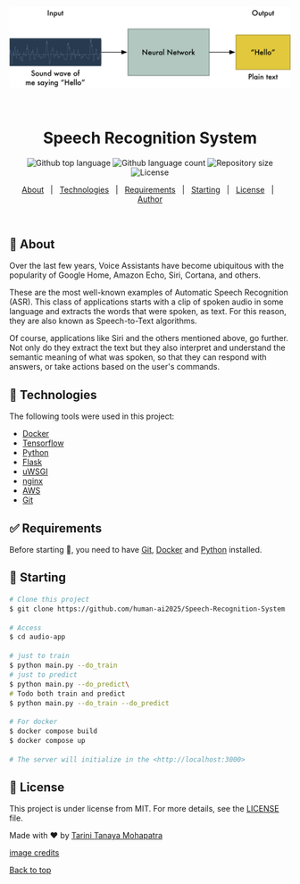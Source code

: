 <div align="center" id="top"> 
  <img src="img/img.png" alt="Speech Recognition System" />

  &#xa0;

  <!-- <a href="https://audioapp.netlify.app">Demo</a> -->
</div>

<h1 align="center">Speech Recognition System</h1>

<p align="center">
  <img alt="Github top language" src="https://img.shields.io/github/languages/top/human-ai2025/Speech-Recognition-System?color=56BEB8">

  <img alt="Github language count" src="https://img.shields.io/github/languages/count/human-ai2025/Speech-Recognition-System?color=56BEB8">

  <img alt="Repository size" src="https://img.shields.io/github/repo-size/human-ai2025/Speech-Recognition-System?color=56BEB8">

  <img alt="License" src="https://img.shields.io/github/license/human-ai2025/Speech-Recognition-System?color=56BEB8">

  <!-- <img alt="Github issues" src="https://img.shields.io/github/issues/human-ai2025/Speech-Recognition-System?color=56BEB8" /> -->

  <!-- <img alt="Github forks" src="https://img.shields.io/github/forks/human-ai2025/Speech-Recognition-System?color=56BEB8" /> -->

  <!-- <img alt="Github stars" src="https://img.shields.io/github/stars/human-ai2025/Speech-Recognition-System?color=56BEB8" /> -->
</p>

<!-- Status -->

<!-- <h4 align="center"> 
	🚧  Speech Recognition System 🚀 Under construction...  🚧
</h4> 

<hr> -->

<p align="center">
  <a href="#dart-about">About</a> &#xa0; | &#xa0; 
  <a href="#rocket-technologies">Technologies</a> &#xa0; | &#xa0;
  <a href="#white_check_mark-requirements">Requirements</a> &#xa0; | &#xa0;
  <a href="#checkered_flag-starting">Starting</a> &#xa0; | &#xa0;
  <a href="#memo-license">License</a> &#xa0; | &#xa0;
  <a href="https://github.com/{{YOUR_GITHUB_USERNAME}}" target="_blank">Author</a>
</p>

<br>

## :dart: About ##

Over the last few years, Voice Assistants have become ubiquitous with the popularity of Google Home, Amazon Echo, Siri, Cortana, and others.

These are the most well-known examples of Automatic Speech Recognition (ASR). This class of applications starts with a clip of spoken audio in some language and extracts the words that were spoken, as text. For this reason, they are also known as Speech-to-Text algorithms.

Of course, applications like Siri and the others mentioned above, go further. Not only do they extract the text but they also interpret and understand the semantic meaning of what was spoken, so that they can respond with answers, or take actions based on the user's commands.


## :rocket: Technologies ##

The following tools were used in this project:

- [Docker](https://www.docker.com/)
- [Tensorflow](https://www.tensorflow.org/)
- [Python](https://www.python.org/)
- [Flask](https://flask.palletsprojects.com/en/2.0.x/)
- [uWSGI](https://uwsgi-docs.readthedocs.io/en/latest/)
- [nginx](https://www.nginx.com/)
- [AWS](https://aws.amazon.com/)
- [Git](https://git-scm.com)

## :white_check_mark: Requirements ##

Before starting :checkered_flag:, you need to have [Git](https://git-scm.com), [Docker](https://www.docker.com/) and [Python](https://www.python.org/) installed. 

## :checkered_flag: Starting ##

```bash
# Clone this project
$ git clone https://github.com/human-ai2025/Speech-Recognition-System

# Access
$ cd audio-app

# just to train
$ python main.py --do_train
# just to predict
$ python main.py --do_predict\
# Todo both train and predict 
$ python main.py --do_train --do_predict

# For docker 
$ docker compose build
$ docker compose up

# The server will initialize in the <http://localhost:3000>
```

## :memo: License ##

This project is under license from MIT. For more details, see the [LICENSE](LICENSE) file.


Made with :heart: by <a href="https://github.com/human-ai2025" target="_blank">Tarini Tanaya Mohapatra</a>


[image credits](https://www.google.com/url?sa=i&url=https%3A%2F%2Fmedium.com%2F%40ageitgey%2Fmachine-learning-is-fun-part-6-how-to-do-speech-recognition-with-deep-learning-28293c162f7a&psig=AOvVaw09RpyS10gCZyKO9JAoXWTF&ust=1636040269198000&source=images&cd=vfe&ved=0CAwQjhxqFwoTCOChjILD_PMCFQAAAAAdAAAAABAD)
&#xa0;

<a href="#top">Back to top</a>
